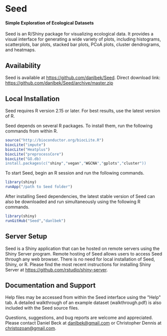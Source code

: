 # Seed
#### Simple Exploration of Ecological Datasets

Seed is an R/Shiny package for visualizing ecological data. It provides a visual interface for generating a wide variety of plots, including histograms, scatterplots, bar plots, stacked bar plots, PCoA plots, cluster dendrograms, and heatmaps.

## Availability

Seed is available at https://github.com/danlbek/Seed.
Direct download link: https://github.com/danlbek/Seed/archive/master.zip

## Local Installation

Seed requires R version 2.15 or later. For best results, use the latest version of R.

Seed depends on several R packages. To install them, run the following commands from within R.
```r
source("http://bioconductor.org/biocLite.R") 	
biocLite("impute")
biocLite("Heatplus")
biocLite("preprocessCore")
biocLite("GO.db)
install.packages(c("shiny","vegan","WGCNA","gplots","cluster"))
```

To start Seed, begin an R session and run the following commands.
```r
library(shiny)
runApp("/path to Seed folder")
```

After installing Seed dependencies, the latest stable version of Seed can also be downloaded and run simultaneously using the following R commands.
```r
library(shiny)
runGitHub("Seed","danlbek")
```

## Server Setup

Seed is a Shiny application that can be hosted on remote servers using the Shiny Server program. Remote hosting of Seed allows users to access Seed through any web browser. There is no need for local installation of Seed, Shiny, or R. Please find the most recent instructions for installing Shiny Server at https://github.com/rstudio/shiny-server. 


## Documentation and Support
Help files may be accessed from within the Seed interface using the "Help" tab. A detailed walkthrough of an example dataset (walkthrough.pdf) is also included with the Seed source files. 

Questions, suggestions, and bug reports are welcome and appreciated. Please contact Daniel Beck at danlbek@gmail.com or Christopher Dennis at christozoan@gmail.com.

